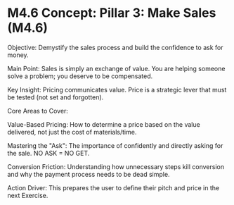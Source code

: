 # M4.6 Concept: Pillar 3: Make Sales (M4.6)
Objective: Demystify the sales process and build the confidence to ask for money.

Main Point: Sales is simply an exchange of value. You are helping someone solve a problem; you deserve to be compensated.

Key Insight: Pricing communicates value. Price is a strategic lever that must be tested (not set and forgotten).

Core Areas to Cover:

Value-Based Pricing: How to determine a price based on the value delivered, not just the cost of materials/time.

Mastering the "Ask": The importance of confidently and directly asking for the sale. NO ASK = NO GET.

Conversion Friction: Understanding how unnecessary steps kill conversion and why the payment process needs to be dead simple.

Action Driver: This prepares the user to define their pitch and price in the next Exercise.